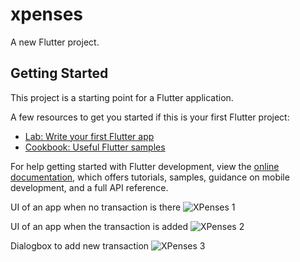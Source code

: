 # xpenses

A new Flutter project.

## Getting Started

This project is a starting point for a Flutter application.

A few resources to get you started if this is your first Flutter project:

- [Lab: Write your first Flutter app](https://docs.flutter.dev/get-started/codelab)
- [Cookbook: Useful Flutter samples](https://docs.flutter.dev/cookbook)

For help getting started with Flutter development, view the
[online documentation](https://docs.flutter.dev/), which offers tutorials,
samples, guidance on mobile development, and a full API reference.


UI of an app when no transaction is there
![XPenses 1](https://user-images.githubusercontent.com/109394444/207864325-f9878c07-8f53-4040-8e22-630b4cb43d1e.png)




UI of an app when the transaction is added
![XPenses 2](https://user-images.githubusercontent.com/109394444/207864406-44deb50a-0980-47c3-9e0e-692086e53ac3.png)




Dialogbox to add new transaction 
![XPenses 3](https://user-images.githubusercontent.com/109394444/207864482-2b9721d3-6b96-4b4d-ba17-dfb9bc16e769.png)
